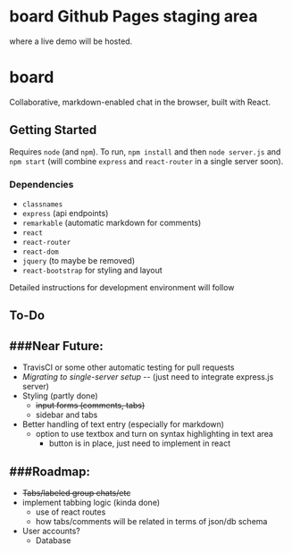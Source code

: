 # board Github Pages staging area
where a live demo will be hosted.

# board
Collaborative, markdown-enabled chat in the browser, built with React.

## Getting Started
Requires `node` (and `npm`).
To run, `npm install` and then `node server.js` and `npm start` (will combine `express` and `react-router`
in a single server soon).
### Dependencies
* `classnames`
* `express` (api endpoints)
* `remarkable` (automatic markdown for comments)
* `react`
* `react-router`
* `react-dom`
* `jquery` (to maybe be removed)
* `react-bootstrap` for styling and layout

Detailed instructions for development environment will follow

## To-Do
###Near Future:
-----
* TravisCI or some other automatic testing for pull requests
* *Migrating to single-server setup* -- (just need to integrate express.js server)
* Styling (partly done)
  * ~~input forms (comments, tabs)~~
  * sidebar and tabs
* Better handling of text entry (especially for markdown)
  * option to use textbox and turn on syntax highlighting in text area
    * button is in place, just need to implement in react


###Roadmap:
------
* ~~Tabs/labeled group chats/etc~~
* implement tabbing logic (kinda done)
  * use of react routes
  * how tabs/comments will be related in terms of json/db schema
* User accounts?
  * Database
